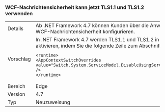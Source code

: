 ### <a name="wcf-message-security-now-is-able-to-use-tls11-and-tls12"></a>WCF-Nachrichtensicherheit kann jetzt TLS1.1 und TLS1.2 verwenden

|   |   |
|---|---|
|Details|Ab .NET Framework 4.7 können Kunden über die Anwendungskonfigurationseinstellungen neben SSL3.0 und TLS1.0 entweder TLS1.1 oder TLS1.2 in WCF-Nachrichtensicherheit konfigurieren.|
|Vorschlag|In .NET Framework 4.7 werden TLS1.1 und TLS1.2 in WCF-Nachrichtensicherheit standardmäßig nicht unterstützt. Sie können die Unterstützung aktivieren, indem Sie die folgende Zeile zum Abschnitt <code>&lt;runtime&gt;</code> der app.config- oder der web.config-Datei hinzufügen:<pre><code class="language-xml">&lt;runtime&gt;&#13;&#10;&lt;AppContextSwitchOverrides value=&quot;Switch.System.ServiceModel.DisableUsingServicePointManagerSecurityProtocols=false;Switch.System.Net.DontEnableSchUseStrongCrypto=false&quot; /&gt;&#13;&#10;&lt;/runtime&gt;&#13;&#10;</code></pre>|
|Bereich|Edge|
|Version|4.7|
|Typ|Neuzuweisung|

